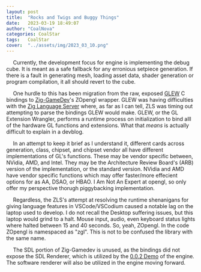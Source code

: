 ```yaml
---
layout: post
title:  "Rocks and Twigs and Buggy Things"
date:   2023-03-19 18:49:07
author: "CoalNova"
categories: CoalStar
tags:	CoalStar
cover:  "../assets/img/2023_03_10.png"
---
```


&emsp; Currently, the development focus for engine is implementing the debug cube. It is meant as a safe fallback for any erronious setpiece generation. If there is a fault in generating mesh, loading asset data, shader generation or program compilation, it all should revert to the cube.

&emsp; One hurdle to this has been migration from the raw, exposed [GLEW](https://glew.sourceforge.net/) C bindings to [Zig-GameDev](https://github.com/michal-z/zig-gamedev)'s ZOpengl wrapper. GLEW was having difficulties with the [Zig Language Server](https://github.com/zigtools/zls) where, as far as I can tell, ZLS was timing out attempting to parse the bindings GLEW would make. GLEW, or the GL Extension Wrangler, performs a runtime process on initialization to bind alll of the hardware GL functions and extensions. What that _means_ is actually difficult to explain in a devblog.

&emsp; In an attempt to keep it brief as I understand it, different cards across generation, class, chipset, and chipset vendor all have different implementations of GL's functions. These may be vendor specific between, NVidia, AMD, and Intel. They may be the Architecture Review Board's (ARB) version of the implementation, or the standard version. NVidia and AMD have vendor specific functions which may offer faster/more effecient options for as AA, DSAO, or HBAO. I Am Not An Expert at opengl, so only offer my perspective thorugh piggybacking implementation.

&emsp; Regardless, the ZLS's attempt at resolving the runtime shenanigans for giving language features in VSCode/VSCodium caused a notable lag on the laptop used to develop. I do not recall the Desktop suffering issues, but this laptop would grind to a halt. Mouse input, audio, even keyboard status lights where halted between 15 and 40 seconds. So, yeah, ZOpengl. In the code ZOpengl is namespaced as "zgl". This is not to be confused the library with the same name. 

&emsp; The SDL portion of Zig-Gamedev is unused, as the bindings did not expose the SDL Renderer, which is utilized by the [0.0.2 Demo](https://coalnova.github.io/links/) of the engine. The software renderer will also be utilized in the engine moving forward. 